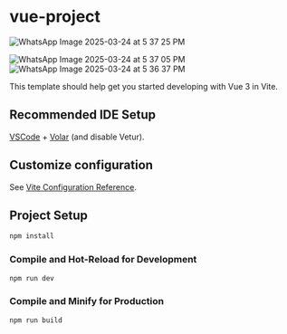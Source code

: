 # vue-project
![WhatsApp Image 2025-03-24 at 5 37 25 PM](https://github.com/user-attachments/assets/8e2bc2ff-606b-4ff7-afef-3f8e7b3e8f2e)

![WhatsApp Image 2025-03-24 at 5 37 05 PM](https://github.com/user-attachments/assets/7372f5c9-3ce3-4b35-95df-2de03308476b)
![WhatsApp Image 2025-03-24 at 5 36 37 PM](https://github.com/user-attachments/assets/375a1a79-0d5b-4a63-8553-ca41e69dda59)


This template should help get you started developing with Vue 3 in Vite.

## Recommended IDE Setup

[VSCode](https://code.visualstudio.com/) + [Volar](https://marketplace.visualstudio.com/items?itemName=Vue.volar) (and disable Vetur).

## Customize configuration

See [Vite Configuration Reference](https://vite.dev/config/).

## Project Setup

```sh
npm install
```

### Compile and Hot-Reload for Development

```sh
npm run dev
```

### Compile and Minify for Production

```sh
npm run build
```
